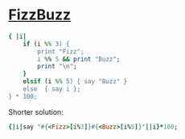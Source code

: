 [1]: http://rosettacode.org/wiki/FizzBuzz

# [FizzBuzz][1]

```ruby
{ |i|
    if (i %% 3) {
        print "Fizz";
        i %% 5 && print "Buzz";
        print "\n";
    }
    elsif (i %% 5) { say "Buzz" }
    else  { say i };
} * 100;
```


Shorter solution:

```ruby
{|i|say "#{<Fizz>[i%3]}#{<Buzz>[i%5]}"||i}*100;
```